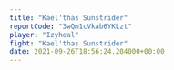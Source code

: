 ```yaml
---
title: "Kael'thas Sunstrider"
reportCode: "3wQm1cVkab6YKLzt"
player: "Izyheal"
fight: "Kael'thas Sunstrider"
date: 2021-09-26T18:56:24.204000+00:00
---
```

